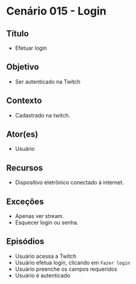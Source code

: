 # Cenário 015 - Login

## Título 
* Efetuar login	

## Objetivo
* Ser autenticado na Twitch

## Contexto
* Cadastrado na twitch.

## Ator(es)
* Usuário

## Recursos
* Dispositivo eletrônico conectado à internet.
	
## Exceções
* Apenas ver stream.
* Esquecer login ou senha.

## Episódios
* Usuário acessa a Twitch
* Usuário efetua login, clicando em ```Fazer login```
* Usuário preenche os campos requeridos
* Usuário é autenticado
